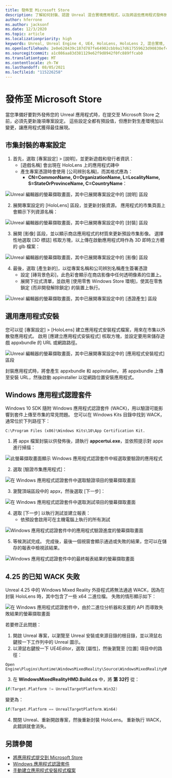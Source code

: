 ```yaml
---
title: 發佈至 Microsoft Store
description: 了解如何封裝、認證 Unreal 混合實境應用程式，以及將這些應用程式發佈到 Microsoft Store。
author: hferrone
ms.author: jacksonf
ms.date: 12/3/2020
ms.topic: article
ms.localizationpriority: high
keywords: Unreal, Unreal Engine 4, UE4, HoloLens, HoloLens 2, 混合實境, 開發, 文件, 指南, 功能, 混合實境頭戴式裝置, windows 混合實境頭戴式裝置, 虛擬實境頭戴式裝置, 發佈, 散發, Microsoft Store
ms.openlocfilehash: 2e0e628439c187d787fe64902cbb9a17d617559623d90830ef4a57f6c7b34338
ms.sourcegitcommit: a1c086aa83d381129e62f9d8942f0fc889ffcab0
ms.translationtype: MT
ms.contentlocale: zh-TW
ms.lasthandoff: 08/05/2021
ms.locfileid: "115226258"
---
```

# <a name="publishing-to-the-microsoft-store"></a>發佈至 Microsoft Store

當您準備好要對外發佈您的 Unreal 應用程式時，在提交至 Microsoft Store 之前，必須先更新幾項專案設定。 這些設定全都有預設值，但應針對生產環境加以變更，讓應用程式獲得最佳展現。

## <a name="project-settings-for-the-store-packaging"></a>市集封裝的專案設定

1. 首先，選取 [專案設定] > [說明]，並更新遊戲和發行者資訊： 
    * [遊戲名稱] 會出現在 HoloLens 上的應用程式磚中
    * 產生專案憑證時會使用 [公司辨別名稱]，而其格式應為： 
        * **CN=CommonName, O=OrganizationName, L=LocalityName, S=StateOrProvinceName, C=CountryName**：

![Unreal 編輯器的螢幕擷取畫面，其中已展開專案設定中的 [說明] 區段](images/unreal-publishing-img-01.png)

2. 展開專案設定的 [HoloLens] 區段，並更新封裝資源。  應用程式的市集頁面上會顯示下列資源名稱：

![Unreal 編輯器的螢幕擷取畫面，其中已展開專案設定中的 [封裝] 區段](images/unreal-publishing-img-02.png)

3. 展開 [影像] 區段，並以顯示商店應用程式的材質來更新預設市集影像。  選擇性地選取 [3D 標誌] 核取方塊，以上傳在啟動應用程式時作為 3D 即時立方體的 glb 檔案：

![Unreal 編輯器的螢幕擷取畫面，其中已展開專案設定中的 [影像] 區段](images/unreal-publishing-img-03.png)

4. 最後，選取 [產生新的]，以從專案名稱和公司辨別名稱產生簽署憑證  
    * 設定 [磚背景色彩]，此色彩會顯示在商店影像中任何透明像素的位置上。
    * 展開下拉式清單，並啟用 [使用零售 Windows Store 環境]，使其在零售鎖定 (而非開發解除鎖定) 的裝置上執行。

![Unreal 編輯器的螢幕擷取畫面，其中已展開專案設定中的 [憑證產生] 區段](images/unreal-publishing-img-04.png)

## <a name="optional-app-installer"></a>選用應用程式安裝

您可以從 [專案設定] > [HoloLens] 建立應用程式安裝程式檔案，用來在市集以外散發應用程式。  啟用 [應建立應用程式安裝程式] 核取方塊，並設定要用來儲存遊戲 appxbundle 的 URL 或網路路徑。  

![Unreal 編輯器的螢幕擷取畫面，其中已展開專案設定中的 [應用程式安裝程式] 區段](images/unreal-publishing-img-05.png)

封裝應用程式時，將會產生 appxbundle 和 appinstaller。  將 appxbundle 上傳至安裝 URL，然後啟動 appinstaller 以從網路位置安裝應用程式。

## <a name="windows-app-certification-kit"></a>Windows 應用程式認證套件

Windows 10 SDK 隨附 Windows 應用程式認證套件 (WACK)，用以驗證可能影響到套件上傳至市集的常見問題。  您可以在 Windows Kits 目錄中找到 WACK，通常位於下列路徑下： 

```
C:\Program Files (x86)\Windows Kits\10\App Certification Kit.
```

1. 將 appx 檔案封裝以供發佈後，請執行 **appcertui.exe**，並依照提示對 appx 進行掃描：

![此螢幕擷取畫面顯示 Windows 應用程式認證套件中經選取要驗證的應用程式](images/unreal-publishing-img-06.png)

2. 選取 [驗證市集應用程式]：

![在 Windows 應用程式認證套件中選取驗證項目的螢幕擷取畫面](images/unreal-publishing-img-07.png)

3. 瀏覽頂端區段中的 appx，然後選取 [下一步]：

![在 Windows 應用程式認證套件中選取測試項目的螢幕擷取畫面](images/unreal-publishing-img-08.png)

4. 選取 [下一步] 以執行測試並建立報表：
    * 依預設會啟用可在主機電腦上執行的所有測試

![Windows 應用程式認證套件中的應用程式驗證進度的螢幕擷取畫面](images/unreal-publishing-img-09.png)

5. 等候測試完成。 完成後，最後一個視窗會顯示通過或失敗的結果，您可以在儲存的報表中檢視該結果。

![Windows 應用程式認證套件中的最終報表結果的螢幕擷取畫面](images/unreal-publishing-img-10.png)

## <a name="known-wack-failure-with-425"></a>4\.25 的已知 WACK 失敗

Unreal 4.25 中的 Windows Mixed Reality 外掛程式將無法通過 WACK，因為在封裝 HoloLens 時，其中包含了一些 x64 二進位檔。 失敗的情形顯示如下：

![在 Windows 應用程式認證套件中，由於二進位分析器和支援的 API 而導致失敗結果的螢幕擷取畫面](images/unreal-publishing-img-11.png)

若要修正此問題：
1. 開啟 Unreal 專案，以瀏覽至 Unreal 安裝或來源目錄的根目錄，並以滑鼠右鍵按一下工作列中的 Unreal 圖示。
2. 以滑鼠右鍵按一下 UE4Editor，選取 [屬性]，然後瀏覽至 [位置] 項目中的路徑：

```
Open Engine\Plugins\Runtime\WindowsMixedReality\Source\WindowsMixedRealityHMD\WindowsMixedRealityHMD.Build.cs.
```

3. 在 **WindowsMixedRealityHMD.Build.cs** 中，將 **第 32行** 從：

```cpp
if(Target.Platform != UnrealTargetPlatform.Win32)
```

變更為：

```cpp
if(Target.Platform == UnrealTargetPlatform.Win64)

```

4. 關閉 Unreal、重新開啟專案，然後重新封裝 HoloLens。  重新執行 WACK，此錯誤就會消失。 

## <a name="see-also"></a>另請參閱

* [將應用程式提交到 Microsoft Store](../../distribute/submitting-an-app-to-the-microsoft-store.md)
* [Windows 應用程式認證套件](https://developer.microsoft.com/windows/downloads/app-certification-kit)
* [手動建立應用程式安裝程式檔案](/windows/msix/app-installer/how-to-create-appinstaller-file)